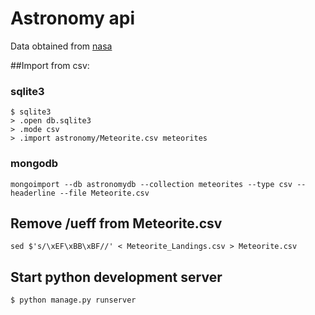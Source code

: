 # Astronomy api

Data obtained from [nasa](https://data.nasa.gov/view/ak9y-cwf9)

##Import from csv:

### sqlite3
    $ sqlite3
    > .open db.sqlite3
    > .mode csv
    > .import astronomy/Meteorite.csv meteorites

### mongodb
    mongoimport --db astronomydb --collection meteorites --type csv --headerline --file Meteorite.csv

## Remove /ueff from Meteorite.csv
```sed $'s/\xEF\xBB\xBF//' < Meteorite_Landings.csv > Meteorite.csv```


## Start python development server

```$ python manage.py runserver```